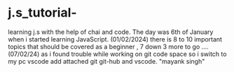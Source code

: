 # j.s_tutorial-
learning j.s with the help of chai and code. 
The day was 6th of January when i started learning JavaScript.
(01/02/2024) there is 8 to 10 important topics that should be covered as a beginner , 7 down 3 more to go ....
 (07/02/24) as i found trouble while working on git code space so i switch to my pc vscode add attached git git-hub and vscode.
"mayank singh"